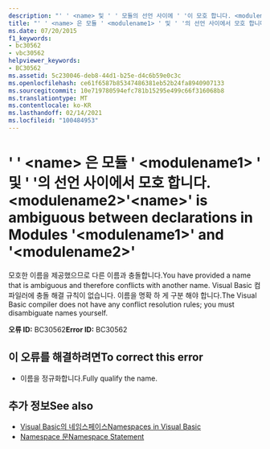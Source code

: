 ```yaml
---
description: "' ' <name> 및 ' ' 모듈의 선언 사이에 ' '이 모호 합니다. <modulename1> <modulename2>"
title: "' ' <name> 은 모듈 ' <modulename1> ' 및 ' '의 선언 사이에서 모호 합니다. <modulename2>"
ms.date: 07/20/2015
f1_keywords:
- bc30562
- vbc30562
helpviewer_keywords:
- BC30562
ms.assetid: 5c230046-deb8-44d1-b25e-d4c6b59e0c3c
ms.openlocfilehash: ce61f6587b85347486381eb52b24fa8940907133
ms.sourcegitcommit: 10e719780594efc781b15295e499c66f316068b8
ms.translationtype: MT
ms.contentlocale: ko-KR
ms.lasthandoff: 02/14/2021
ms.locfileid: "100484953"
---
```

# <a name="name-is-ambiguous-between-declarations-in-modules-modulename1-and-modulename2"></a><span data-ttu-id="cbdfc-103">' ' \<name> 은 모듈 ' \<modulename1> ' 및 ' '의 선언 사이에서 모호 합니다. \<modulename2></span><span class="sxs-lookup"><span data-stu-id="cbdfc-103">'\<name>' is ambiguous between declarations in Modules '\<modulename1>' and '\<modulename2>'</span></span>

<span data-ttu-id="cbdfc-104">모호한 이름을 제공했으므로 다른 이름과 충돌합니다.</span><span class="sxs-lookup"><span data-stu-id="cbdfc-104">You have provided a name that is ambiguous and therefore conflicts with another name.</span></span> <span data-ttu-id="cbdfc-105">Visual Basic 컴파일러에 충돌 해결 규칙이 없습니다. 이름을 명확 하 게 구분 해야 합니다.</span><span class="sxs-lookup"><span data-stu-id="cbdfc-105">The Visual Basic compiler does not have any conflict resolution rules; you must disambiguate names yourself.</span></span>  
  
 <span data-ttu-id="cbdfc-106">**오류 ID:** BC30562</span><span class="sxs-lookup"><span data-stu-id="cbdfc-106">**Error ID:** BC30562</span></span>  
  
## <a name="to-correct-this-error"></a><span data-ttu-id="cbdfc-107">이 오류를 해결하려면</span><span class="sxs-lookup"><span data-stu-id="cbdfc-107">To correct this error</span></span>  
  
- <span data-ttu-id="cbdfc-108">이름을 정규화합니다.</span><span class="sxs-lookup"><span data-stu-id="cbdfc-108">Fully qualify the name.</span></span>  
  
## <a name="see-also"></a><span data-ttu-id="cbdfc-109">추가 정보</span><span class="sxs-lookup"><span data-stu-id="cbdfc-109">See also</span></span>

- [<span data-ttu-id="cbdfc-110">Visual Basic의 네임스페이스</span><span class="sxs-lookup"><span data-stu-id="cbdfc-110">Namespaces in Visual Basic</span></span>](../programming-guide/program-structure/namespaces.md)
- [<span data-ttu-id="cbdfc-111">Namespace 문</span><span class="sxs-lookup"><span data-stu-id="cbdfc-111">Namespace Statement</span></span>](../language-reference/statements/namespace-statement.md)
